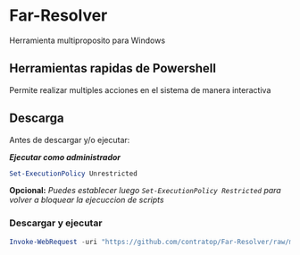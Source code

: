 # Far-Resolver

Herramienta multiproposito para Windows

## Herramientas rapidas de Powershell

Permite realizar multiples acciones en el sistema de manera interactiva

## Descarga

Antes de descargar y/o ejecutar:

***Ejecutar como administrador***

````powershell
Set-ExecutionPolicy Unrestricted
````

**Opcional:** *Puedes establecer luego ```Set-ExecutionPolicy Restricted``` para volver a bloquear la ejecuccion de scripts*

### Descargar y ejecutar

````powershell
Invoke-WebRequest -uri "https://github.com/contratop/Far-Resolver/raw/main/Far-Resolver.ps1" -OutFile "Far-Resolver.ps1" ;; ./Far-Resolver.ps1
````
